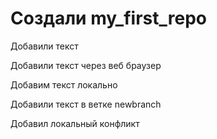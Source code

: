 ﻿# Создали my_first_repo

Добавили текст

Добавили текст через веб браузер


Добавим текст локально

Добавили текст в ветке newbranch

Добавил локальный конфликт
